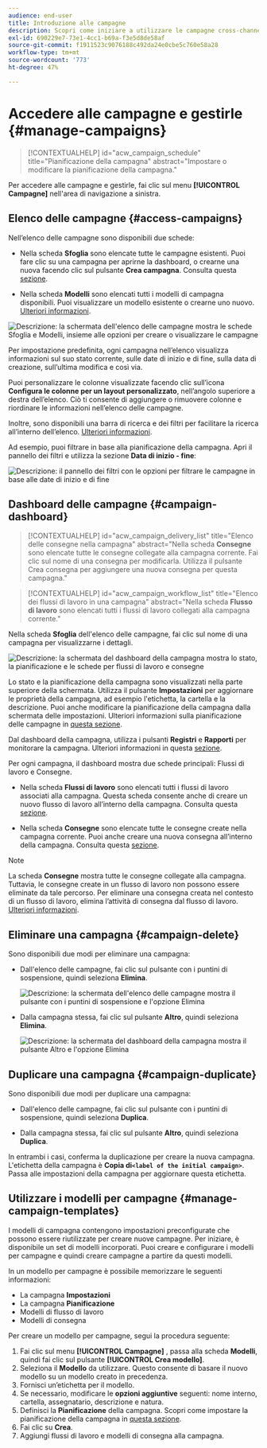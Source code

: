 ```yaml
---
audience: end-user
title: Introduzione alle campagne
description: Scopri come iniziare a utilizzare le campagne cross-channel
exl-id: 690229e7-73e1-4cc1-b69a-f3e5d8de58af
source-git-commit: f1911523c9076188c492da24e0cbe5c760e58a28
workflow-type: tm+mt
source-wordcount: '773'
ht-degree: 47%

---
```


# Accedere alle campagne e gestirle {#manage-campaigns}

>[!CONTEXTUALHELP]
>id="acw_campaign_schedule"
>title="Pianificazione della campagna"
>abstract="Impostare o modificare la pianificazione della campagna."

Per accedere alle campagne e gestirle, fai clic sul menu **[!UICONTROL Campagne]** nell&#39;area di navigazione a sinistra.

## Elenco delle campagne {#access-campaigns}

Nell’elenco delle campagne sono disponibili due schede:

* Nella scheda **Sfoglia** sono elencate tutte le campagne esistenti. Puoi fare clic su una campagna per aprirne la dashboard, o crearne una nuova facendo clic sul pulsante **Crea campagna**. Consulta questa [sezione](create-campaigns.md#create-campaigns).

* Nella scheda **Modelli** sono elencati tutti i modelli di campagna disponibili. Puoi visualizzare un modello esistente o crearne uno nuovo. [Ulteriori informazioni](#manage-campaign-templates).

![Descrizione: la schermata dell&#39;elenco delle campagne mostra le schede Sfoglia e Modelli, insieme alle opzioni per creare o visualizzare le campagne](assets/campaign-list.png)

Per impostazione predefinita, ogni campagna nell’elenco visualizza informazioni sul suo stato corrente, sulle date di inizio e di fine, sulla data di creazione, sull’ultima modifica e così via.

Puoi personalizzare le colonne visualizzate facendo clic sull’icona **Configura le colonne per un layout personalizzato**, nell’angolo superiore a destra dell’elenco. Ciò ti consente di aggiungere o rimuovere colonne e riordinare le informazioni nell’elenco delle campagne.

Inoltre, sono disponibili una barra di ricerca e dei filtri per facilitare la ricerca all’interno dell’elenco. [Ulteriori informazioni](../get-started/user-interface.md#list-screens).

Ad esempio, puoi filtrare in base alla pianificazione della campagna. Apri il pannello dei filtri e utilizza la sezione **Data di inizio - fine**:

![Descrizione: il pannello dei filtri con le opzioni per filtrare le campagne in base alle date di inizio e di fine](assets/campaign-filter-on-dates.png)

## Dashboard delle campagne {#campaign-dashboard}

>[!CONTEXTUALHELP]
>id="acw_campaign_delivery_list"
>title="Elenco delle consegne nella campagna"
>abstract="Nella scheda **Consegne** sono elencate tutte le consegne collegate alla campagna corrente. Fai clic sul nome di una consegna per modificarla. Utilizza il pulsante Crea consegna per aggiungere una nuova consegna per questa campagna."

>[!CONTEXTUALHELP]
>id="acw_campaign_workflow_list"
>title="Elenco dei flussi di lavoro in una campagna"
>abstract="Nella scheda **Flusso di lavoro** sono elencati tutti i flussi di lavoro collegati alla campagna corrente."

Nella scheda **Sfoglia** dell&#39;elenco delle campagne, fai clic sul nome di una campagna per visualizzarne i dettagli.

![Descrizione: la schermata del dashboard della campagna mostra lo stato, la pianificazione e le schede per flussi di lavoro e consegne](assets/campaign-dashboard.png)

Lo stato e la pianificazione della campagna sono visualizzati nella parte superiore della schermata. Utilizza il pulsante **Impostazioni** per aggiornare le proprietà della campagna, ad esempio l&#39;etichetta, la cartella e la descrizione. Puoi anche modificare la pianificazione della campagna dalla schermata delle impostazioni. Ulteriori informazioni sulla pianificazione delle campagne in [questa sezione](create-campaigns.md#campaign-schedule).

Dal dashboard della campagna, utilizza i pulsanti **Registri** e **Rapporti** per monitorare la campagna. Ulteriori informazioni in questa [sezione](create-campaigns.md#create-campaigns).

Per ogni campagna, il dashboard mostra due schede principali: Flussi di lavoro e Consegne.

* Nella scheda **Flussi di lavoro** sono elencati tutti i flussi di lavoro associati alla campagna. Questa scheda consente anche di creare un nuovo flusso di lavoro all’interno della campagna. Consulta questa [sezione](create-campaigns.md#create-campaigns).

* Nella scheda **Consegne** sono elencate tutte le consegne create nella campagna corrente. Puoi anche creare una nuova consegna all’interno della campagna. Consulta questa [sezione](create-campaigns.md#create-campaigns).

>[!NOTE]
>
>La scheda **Consegne** mostra tutte le consegne collegate alla campagna. Tuttavia, le consegne create in un flusso di lavoro non possono essere eliminate da tale percorso. Per eliminare una consegna creata nel contesto di un flusso di lavoro, elimina l’attività di consegna dal flusso di lavoro. [Ulteriori informazioni](../msg/gs-messages.md#delivery-delete).

## Eliminare una campagna {#campaign-delete}

Sono disponibili due modi per eliminare una campagna:

* Dall&#39;elenco delle campagne, fai clic sul pulsante con i puntini di sospensione, quindi seleziona **Elimina**.

  ![Descrizione: la schermata dell&#39;elenco delle campagne mostra il pulsante con i puntini di sospensione e l&#39;opzione Elimina](assets/delete-a-campaign-from-list.png)

* Dalla campagna stessa, fai clic sul pulsante **Altro**, quindi seleziona **Elimina**.

  ![Descrizione: la schermata del dashboard della campagna mostra il pulsante Altro e l&#39;opzione Elimina](assets/delete-a-campaign-from-dashboard.png)

## Duplicare una campagna {#campaign-duplicate}

Sono disponibili due modi per duplicare una campagna:

* Dall&#39;elenco delle campagne, fai clic sul pulsante con i puntini di sospensione, quindi seleziona **Duplica**.

* Dalla campagna stessa, fai clic sul pulsante **Altro**, quindi seleziona **Duplica**.

In entrambi i casi, conferma la duplicazione per creare la nuova campagna. L&#39;etichetta della campagna è **Copia di`<label of the initial campaign>`**. Passa alle impostazioni della campagna per aggiornare questa etichetta.

## Utilizzare i modelli per campagne {#manage-campaign-templates}

I modelli di campagna contengono impostazioni preconfigurate che possono essere riutilizzate per creare nuove campagne. Per iniziare, è disponibile un set di modelli incorporati. Puoi creare e configurare i modelli per campagne e quindi creare campagne a partire da questi modelli.

In un modello per campagne è possibile memorizzare le seguenti informazioni:

* La campagna **Impostazioni**
* La campagna **Pianificazione**
* Modelli di flusso di lavoro
* Modelli di consegna

Per creare un modello per campagne, segui la procedura seguente:

1. Fai clic sul menu **[!UICONTROL Campagne]** , passa alla scheda **Modelli**, quindi fai clic sul pulsante **[!UICONTROL Crea modello]**.
1. Seleziona il **Modello** da utilizzare. Questo consente di basare il nuovo modello su un modello creato in precedenza.
1. Fornisci un’etichetta per il modello.
1. Se necessario, modificare le **opzioni aggiuntive** seguenti: nome interno, cartella, assegnatario, descrizione e natura.
1. Definisci la **Pianificazione** della campagna. Scopri come impostare la pianificazione della campagna in [questa sezione](create-campaigns.md#campaign-schedule).
1. Fai clic su **Crea**.
1. Aggiungi flussi di lavoro e modelli di consegna alla campagna.